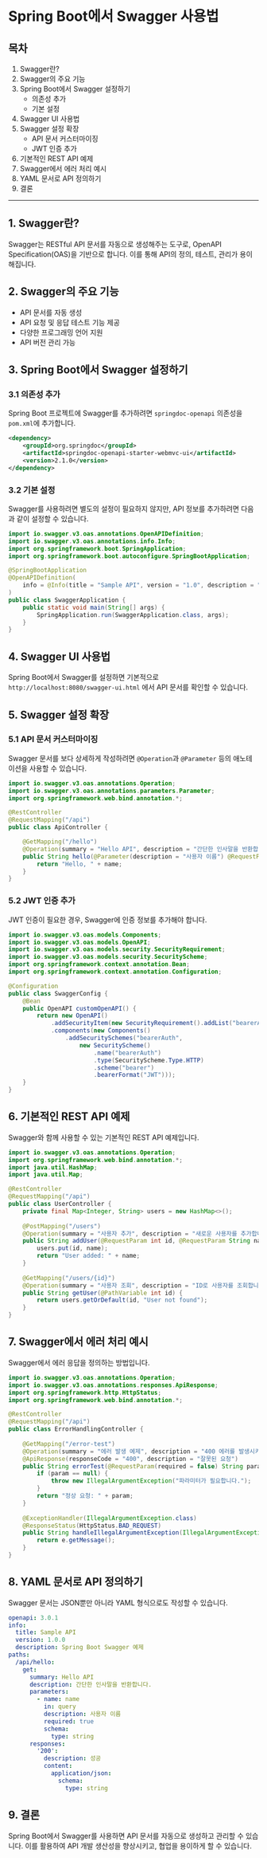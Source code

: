 # Spring Boot에서 Swagger 사용법

## 목차
1. Swagger란?
2. Swagger의 주요 기능
3. Spring Boot에서 Swagger 설정하기
   - 의존성 추가
   - 기본 설정
4. Swagger UI 사용법
5. Swagger 설정 확장
   - API 문서 커스터마이징
   - JWT 인증 추가
6. 기본적인 REST API 예제
7. Swagger에서 에러 처리 예시
8. YAML 문서로 API 정의하기
9. 결론

---

## 1. Swagger란?
Swagger는 RESTful API 문서를 자동으로 생성해주는 도구로, OpenAPI Specification(OAS)을 기반으로 합니다. 이를 통해 API의 정의, 테스트, 관리가 용이해집니다.

## 2. Swagger의 주요 기능
- API 문서를 자동 생성
- API 요청 및 응답 테스트 기능 제공
- 다양한 프로그래밍 언어 지원
- API 버전 관리 가능

## 3. Spring Boot에서 Swagger 설정하기

### 3.1 의존성 추가
Spring Boot 프로젝트에 Swagger를 추가하려면 `springdoc-openapi` 의존성을 `pom.xml`에 추가합니다.

```xml
<dependency>
    <groupId>org.springdoc</groupId>
    <artifactId>springdoc-openapi-starter-webmvc-ui</artifactId>
    <version>2.1.0</version>
</dependency>
```

### 3.2 기본 설정
Swagger를 사용하려면 별도의 설정이 필요하지 않지만, API 정보를 추가하려면 다음과 같이 설정할 수 있습니다.

```java
import io.swagger.v3.oas.annotations.OpenAPIDefinition;
import io.swagger.v3.oas.annotations.info.Info;
import org.springframework.boot.SpringApplication;
import org.springframework.boot.autoconfigure.SpringBootApplication;

@SpringBootApplication
@OpenAPIDefinition(
    info = @Info(title = "Sample API", version = "1.0", description = "Spring Boot Swagger 예제")
)
public class SwaggerApplication {
    public static void main(String[] args) {
        SpringApplication.run(SwaggerApplication.class, args);
    }
}
```

## 4. Swagger UI 사용법
Spring Boot에서 Swagger를 설정하면 기본적으로 `http://localhost:8080/swagger-ui.html` 에서 API 문서를 확인할 수 있습니다.

## 5. Swagger 설정 확장
### 5.1 API 문서 커스터마이징
Swagger 문서를 보다 상세하게 작성하려면 `@Operation`과 `@Parameter` 등의 애노테이션을 사용할 수 있습니다.

```java
import io.swagger.v3.oas.annotations.Operation;
import io.swagger.v3.oas.annotations.parameters.Parameter;
import org.springframework.web.bind.annotation.*;

@RestController
@RequestMapping("/api")
public class ApiController {

    @GetMapping("/hello")
    @Operation(summary = "Hello API", description = "간단한 인사말을 반환합니다.")
    public String hello(@Parameter(description = "사용자 이름") @RequestParam String name) {
        return "Hello, " + name;
    }
}
```

### 5.2 JWT 인증 추가
JWT 인증이 필요한 경우, Swagger에 인증 정보를 추가해야 합니다.

```java
import io.swagger.v3.oas.models.Components;
import io.swagger.v3.oas.models.OpenAPI;
import io.swagger.v3.oas.models.security.SecurityRequirement;
import io.swagger.v3.oas.models.security.SecurityScheme;
import org.springframework.context.annotation.Bean;
import org.springframework.context.annotation.Configuration;

@Configuration
public class SwaggerConfig {
    @Bean
    public OpenAPI customOpenAPI() {
        return new OpenAPI()
            .addSecurityItem(new SecurityRequirement().addList("bearerAuth"))
            .components(new Components()
                .addSecuritySchemes("bearerAuth",
                    new SecurityScheme()
                        .name("bearerAuth")
                        .type(SecurityScheme.Type.HTTP)
                        .scheme("bearer")
                        .bearerFormat("JWT")));
    }
}
```

## 6. 기본적인 REST API 예제
Swagger와 함께 사용할 수 있는 기본적인 REST API 예제입니다.

```java
import io.swagger.v3.oas.annotations.Operation;
import org.springframework.web.bind.annotation.*;
import java.util.HashMap;
import java.util.Map;

@RestController
@RequestMapping("/api")
public class UserController {
    private final Map<Integer, String> users = new HashMap<>();
    
    @PostMapping("/users")
    @Operation(summary = "사용자 추가", description = "새로운 사용자를 추가합니다.")
    public String addUser(@RequestParam int id, @RequestParam String name) {
        users.put(id, name);
        return "User added: " + name;
    }
    
    @GetMapping("/users/{id}")
    @Operation(summary = "사용자 조회", description = "ID로 사용자를 조회합니다.")
    public String getUser(@PathVariable int id) {
        return users.getOrDefault(id, "User not found");
    }
}
```

## 7. Swagger에서 에러 처리 예시
Swagger에서 에러 응답을 정의하는 방법입니다.

```java
import io.swagger.v3.oas.annotations.Operation;
import io.swagger.v3.oas.annotations.responses.ApiResponse;
import org.springframework.http.HttpStatus;
import org.springframework.web.bind.annotation.*;

@RestController
@RequestMapping("/api")
public class ErrorHandlingController {
    
    @GetMapping("/error-test")
    @Operation(summary = "에러 발생 예제", description = "400 에러를 발생시키는 예제입니다.")
    @ApiResponse(responseCode = "400", description = "잘못된 요청")
    public String errorTest(@RequestParam(required = false) String param) {
        if (param == null) {
            throw new IllegalArgumentException("파라미터가 필요합니다.");
        }
        return "정상 요청: " + param;
    }
    
    @ExceptionHandler(IllegalArgumentException.class)
    @ResponseStatus(HttpStatus.BAD_REQUEST)
    public String handleIllegalArgumentException(IllegalArgumentException e) {
        return e.getMessage();
    }
}
```

## 8. YAML 문서로 API 정의하기
Swagger 문서는 JSON뿐만 아니라 YAML 형식으로도 작성할 수 있습니다.

```yaml
openapi: 3.0.1
info:
  title: Sample API
  version: 1.0.0
  description: Spring Boot Swagger 예제
paths:
  /api/hello:
    get:
      summary: Hello API
      description: 간단한 인사말을 반환합니다.
      parameters:
        - name: name
          in: query
          description: 사용자 이름
          required: true
          schema:
            type: string
      responses:
        '200':
          description: 성공
          content:
            application/json:
              schema:
                type: string
```

## 9. 결론
Spring Boot에서 Swagger를 사용하면 API 문서를 자동으로 생성하고 관리할 수 있습니다. 이를 활용하여 API 개발 생산성을 향상시키고, 협업을 용이하게 할 수 있습니다.

